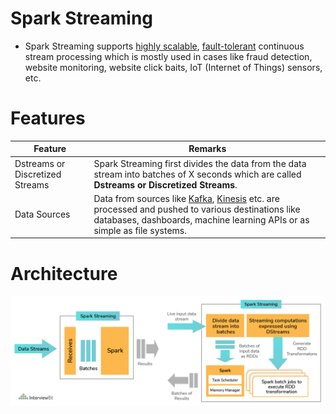 # Spark Streaming
- Spark Streaming supports [highly scalable](../../../3_Databases/3_Scalability-Techniques/Readme.md), [fault-tolerant](../../../7a_HighAvailability/FaultTolerance.md) continuous stream processing which is mostly used in cases like fraud detection, website monitoring, website click baits, IoT (Internet of Things) sensors, etc.

# Features

| Feature                         | Remarks                                                                                                                                                                                                                                                                                               |
|---------------------------------|-------------------------------------------------------------------------------------------------------------------------------------------------------------------------------------------------------------------------------------------------------------------------------------------------------|
| Dstreams or Discretized Streams | Spark Streaming first divides the data from the data stream into batches of X seconds which are called **Dstreams or Discretized Streams**.                                                                                                                                                           |
| Data Sources                    | Data from sources like [Kafka](../../../4_MessageBrokersEDA/Kafka/Readme.md), [Kinesis](../../../2_AWS/4_MessageBrokerServices/AmazonKinesis/Readme.md) etc. are processed and pushed to various destinations like databases, dashboards, machine learning APIs or as simple as file systems. |

# Architecture

![](apache_spark_spark_streaming.png)
